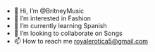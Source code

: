 - 👋 Hi, I’m @BritneyMusic
- 👀 I’m interested in Fashion
- 🌱 I’m currently learning Spanish
- 💞️ I’m looking to collaborate on Songs
- 📫 How to reach me royalerotica5@gmail.com

<!---
BritneyMusic/BritneyMusic is a ✨ special ✨ repository because its `README.md` (this file) appears on your GitHub profile.
You can click the Preview link to take a look at your changes.
--->
